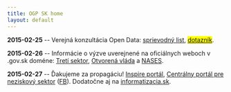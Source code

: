 ```yaml
---
title: OGP SK home
layout: default
---
```


**2015-02-25** -- Verejná konzultácia Open Data: [sprievodný list](/temp/2015/opendata-konzultacia.html), <span style="background-color: yellow;">[dotazník](http://bit.ly/konzultacia2015)</span>.

**2015-02-26** -- Informácie o výzve uverejnené na oficiálnych weboch v .gov.sk doméne: [Tretí sektor](http://www.tretisektor.gov.sk/vyzva-verejna-konzultacia-datasety-verejnej-spravy/), [Otvorená vláda](http://www.otvorenavlada.gov.sk/vyzva-verejna-konzultacia-datasety-verejnej-spravy/) a [NASES](http://nases.gov.sk/26674/usvros-a-nases-vyhlasuju-verejnu-konzultaciu-s-cielom-zistit-zaujem-o-data-verejnej-spravy.php).

**2015-02-27** -- Ďakujeme za propagáciu! [Inspire portál](http://inspire.enviroportal.sk/clanky/verejna-konzultacia-sk-open-data), [Centrálny portál pre neziskový sektor](http://www.itretisektor.sk/clanok-52_36-4413/Verejna_konzultacia_datasety_verejnej_spravy.html) ([FB](https://www.facebook.com/1SNSC/posts/858491040874104)). Dodatočne aj na [informatizacia.sk](http://www.informatizacia.sk/sledovane_temy-usvros-a-nases-vyhlasili-verejnu-konzultaciu-s-cielom-zistit-zaujem-o-data-verejnej-spravy/19971c).

